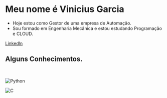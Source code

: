 # Meu nome é Vinicius Garcia
- Hoje estou como Gestor de uma empresa de Automação.
- Sou formado em Engenharia Mecânica e estou estudando Programação e CLOUD.

 
[Linkedln](https://www.linkedin.com/public-profile/settings?trk=d_flagship3_profile_self_view_public_profile)
 
</div>

##  Alguns Conhecimentos.

<div style="display: inline_block"><br>

![Python](https://img.shields.io/badge/Python-000?style=for-the-badge&logo=python)

![C](https://img.shields.io/badge/C-000?style=for-the-badge&logo=c)

</div>